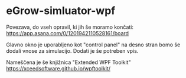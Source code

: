 # eGrow-simluator-wpf

Povezava, do vseh opravil, ki jih še moramo končati:
https://app.asana.com/0/1201942110528161/board

Glavno okno je uporabljeno kot "control panel" na desno stran bomo še dodali vnose za simulacijo. Dodati je še potreben vpis.

Nameščena je še knjižnica "Extended WPF Toolkit" https://xceedsoftware.github.io/wpftoolkit/
